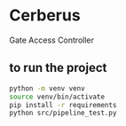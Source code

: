 # Cerberus

Gate Access Controller

## to run the project

```bash
python -m venv venv
source venv/bin/activate
pip install -r requirements
python src/pipeline_test.py
```
